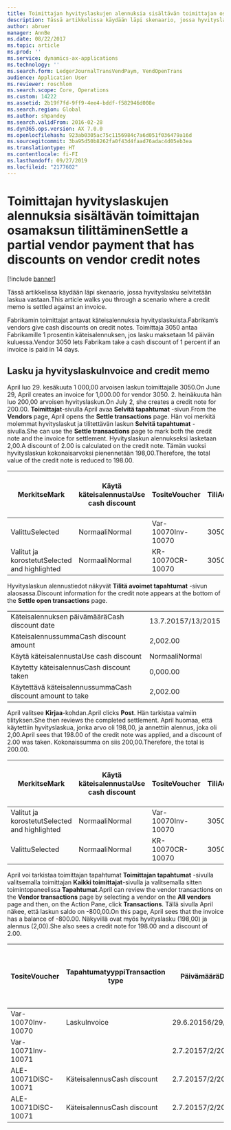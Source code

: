 ```yaml
---
title: Toimittajan hyvityslaskujen alennuksia sisältävän toimittajan osamaksun tilittäminen
description: Tässä artikkelissa käydään läpi skenaario, jossa hyvityslasku selvitetään laskua vastaan.
author: abruer
manager: AnnBe
ms.date: 08/22/2017
ms.topic: article
ms.prod: ''
ms.service: dynamics-ax-applications
ms.technology: ''
ms.search.form: LedgerJournalTransVendPaym, VendOpenTrans
audience: Application User
ms.reviewer: roschlom
ms.search.scope: Core, Operations
ms.custom: 14222
ms.assetid: 2b19f7fd-9ff9-4ee4-bddf-f582946d008e
ms.search.region: Global
ms.author: shpandey
ms.search.validFrom: 2016-02-28
ms.dyn365.ops.version: AX 7.0.0
ms.openlocfilehash: 923ab0305ac75c1156984c7a6d051f036479a16d
ms.sourcegitcommit: 3ba95d50b8262fa0f43d4faad76adac4d05eb3ea
ms.translationtype: HT
ms.contentlocale: fi-FI
ms.lasthandoff: 09/27/2019
ms.locfileid: "2177602"
---
```

# <a name="settle-a-partial-vendor-payment-that-has-discounts-on-vendor-credit-notes"></a><span data-ttu-id="20d8f-103">Toimittajan hyvityslaskujen alennuksia sisältävän toimittajan osamaksun tilittäminen</span><span class="sxs-lookup"><span data-stu-id="20d8f-103">Settle a partial vendor payment that has discounts on vendor credit notes</span></span>

[!include [banner](../includes/banner.md)]

<span data-ttu-id="20d8f-104">Tässä artikkelissa käydään läpi skenaario, jossa hyvityslasku selvitetään laskua vastaan.</span><span class="sxs-lookup"><span data-stu-id="20d8f-104">This article walks you through a scenario where a credit memo is settled against an invoice.</span></span>

<span data-ttu-id="20d8f-105">Fabrikamin toimittajat antavat käteisalennuksia hyvityslaskuista.</span><span class="sxs-lookup"><span data-stu-id="20d8f-105">Fabrikam’s vendors give cash discounts on credit notes.</span></span> <span data-ttu-id="20d8f-106">Toimittaja 3050 antaa Fabrikamille 1 prosentin käteisalennuksen, jos lasku maksetaan 14 päivän kuluessa.</span><span class="sxs-lookup"><span data-stu-id="20d8f-106">Vendor 3050 lets Fabrikam take a cash discount of 1 percent if an invoice is paid in 14 days.</span></span>

## <a name="invoice-and-credit-memo"></a><span data-ttu-id="20d8f-107">Lasku ja hyvityslasku</span><span class="sxs-lookup"><span data-stu-id="20d8f-107">Invoice and credit memo</span></span>
<span data-ttu-id="20d8f-108">April luo 29. kesäkuuta 1 000,00 arvoisen laskun toimittajalle 3050.</span><span class="sxs-lookup"><span data-stu-id="20d8f-108">On June 29, April creates an invoice for 1,000.00 for vendor 3050.</span></span> <span data-ttu-id="20d8f-109">2. heinäkuuta hän luo 200,00 arvoisen hyvityslaskun.</span><span class="sxs-lookup"><span data-stu-id="20d8f-109">On July 2, she creates a credit note for 200.00.</span></span> <span data-ttu-id="20d8f-110">**Toimittajat**-sivulla April avaa **Selvitä tapahtumat** -sivun.</span><span class="sxs-lookup"><span data-stu-id="20d8f-110">From the **Vendors** page, April opens the **Settle transactions** page.</span></span> <span data-ttu-id="20d8f-111">Hän voi merkitä molemmat hyvityslaskut ja tilitettävän laskun **Selvitä tapahtumat** -sivulla.</span><span class="sxs-lookup"><span data-stu-id="20d8f-111">She can use the **Settle transactions** page to mark both the credit note and the invoice for settlement.</span></span> <span data-ttu-id="20d8f-112">Hyvityslaskun alennukseksi lasketaan 2,00.</span><span class="sxs-lookup"><span data-stu-id="20d8f-112">A discount of 2.00 is calculated on the credit note.</span></span> <span data-ttu-id="20d8f-113">Tämän vuoksi hyvityslaskun kokonaisarvoksi pienennetään 198,00.</span><span class="sxs-lookup"><span data-stu-id="20d8f-113">Therefore, the total value of the credit note is reduced to 198.00.</span></span>

| <span data-ttu-id="20d8f-114">Merkitse</span><span class="sxs-lookup"><span data-stu-id="20d8f-114">Mark</span></span>                     | <span data-ttu-id="20d8f-115">Käytä käteisalennusta</span><span class="sxs-lookup"><span data-stu-id="20d8f-115">Use cash discount</span></span> | <span data-ttu-id="20d8f-116">Tosite</span><span class="sxs-lookup"><span data-stu-id="20d8f-116">Voucher</span></span>   | <span data-ttu-id="20d8f-117">Tili</span><span class="sxs-lookup"><span data-stu-id="20d8f-117">Account</span></span> | <span data-ttu-id="20d8f-118">Päivämäärä</span><span class="sxs-lookup"><span data-stu-id="20d8f-118">Date</span></span>      | <span data-ttu-id="20d8f-119">Eräpäivä</span><span class="sxs-lookup"><span data-stu-id="20d8f-119">Due date</span></span>  | <span data-ttu-id="20d8f-120">Lasku</span><span class="sxs-lookup"><span data-stu-id="20d8f-120">Invoice</span></span> | <span data-ttu-id="20d8f-121">Summa tapahtuman valuuttana</span><span class="sxs-lookup"><span data-stu-id="20d8f-121">Amount in transaction currency</span></span> | <span data-ttu-id="20d8f-122">Valuutta</span><span class="sxs-lookup"><span data-stu-id="20d8f-122">Currency</span></span> | <span data-ttu-id="20d8f-123">Täsmäytettävä summa</span><span class="sxs-lookup"><span data-stu-id="20d8f-123">Amount to settle</span></span> |
|--------------------------|-------------------|-----------|---------|-----------|-----------|---------|--------------------------------|----------|------------------|
| <span data-ttu-id="20d8f-124">Valittu</span><span class="sxs-lookup"><span data-stu-id="20d8f-124">Selected</span></span>                 | <span data-ttu-id="20d8f-125">Normaali</span><span class="sxs-lookup"><span data-stu-id="20d8f-125">Normal</span></span>            | <span data-ttu-id="20d8f-126">Var-10070</span><span class="sxs-lookup"><span data-stu-id="20d8f-126">Inv-10070</span></span> | <span data-ttu-id="20d8f-127">3050</span><span class="sxs-lookup"><span data-stu-id="20d8f-127">3050</span></span>    | <span data-ttu-id="20d8f-128">29.6.2015</span><span class="sxs-lookup"><span data-stu-id="20d8f-128">6/29/2015</span></span> | <span data-ttu-id="20d8f-129">29.7.2015</span><span class="sxs-lookup"><span data-stu-id="20d8f-129">7/29/2015</span></span> | <span data-ttu-id="20d8f-130">10070</span><span class="sxs-lookup"><span data-stu-id="20d8f-130">10070</span></span>   | <span data-ttu-id="20d8f-131">-1 000,00</span><span class="sxs-lookup"><span data-stu-id="20d8f-131">-1,000.00</span></span>                      | <span data-ttu-id="20d8f-132">USD</span><span class="sxs-lookup"><span data-stu-id="20d8f-132">USD</span></span>      | <span data-ttu-id="20d8f-133">-990,00</span><span class="sxs-lookup"><span data-stu-id="20d8f-133">-990.00</span></span>          |
| <span data-ttu-id="20d8f-134">Valitut ja korostetut</span><span class="sxs-lookup"><span data-stu-id="20d8f-134">Selected and highlighted</span></span> | <span data-ttu-id="20d8f-135">Normaali</span><span class="sxs-lookup"><span data-stu-id="20d8f-135">Normal</span></span>            | <span data-ttu-id="20d8f-136">KR-10070</span><span class="sxs-lookup"><span data-stu-id="20d8f-136">CR-10070</span></span>  | <span data-ttu-id="20d8f-137">3050</span><span class="sxs-lookup"><span data-stu-id="20d8f-137">3050</span></span>    | <span data-ttu-id="20d8f-138">2.7.2015</span><span class="sxs-lookup"><span data-stu-id="20d8f-138">7/2/2015</span></span>  | <span data-ttu-id="20d8f-139">29.7.2015</span><span class="sxs-lookup"><span data-stu-id="20d8f-139">7/29/2015</span></span> |         | <span data-ttu-id="20d8f-140">200,00</span><span class="sxs-lookup"><span data-stu-id="20d8f-140">200.00</span></span>                         | <span data-ttu-id="20d8f-141">USD</span><span class="sxs-lookup"><span data-stu-id="20d8f-141">USD</span></span>      | <span data-ttu-id="20d8f-142">198,00</span><span class="sxs-lookup"><span data-stu-id="20d8f-142">198.00</span></span>           |

<span data-ttu-id="20d8f-143">Hyvityslaskun alennustiedot näkyvät **Tilitä avoimet tapahtumat** -sivun alaosassa.</span><span class="sxs-lookup"><span data-stu-id="20d8f-143">Discount information for the credit note appears at the bottom of the **Settle open transactions** page.</span></span>

|                              |           |
|------------------------------|-----------|
| <span data-ttu-id="20d8f-144">Käteisalennuksen päivämäärä</span><span class="sxs-lookup"><span data-stu-id="20d8f-144">Cash discount date</span></span>           | <span data-ttu-id="20d8f-145">13.7.2015</span><span class="sxs-lookup"><span data-stu-id="20d8f-145">7/13/2015</span></span> |
| <span data-ttu-id="20d8f-146">Käteisalennussumma</span><span class="sxs-lookup"><span data-stu-id="20d8f-146">Cash discount amount</span></span>         | <span data-ttu-id="20d8f-147">2,00</span><span class="sxs-lookup"><span data-stu-id="20d8f-147">2.00</span></span>      |
| <span data-ttu-id="20d8f-148">Käytä käteisalennusta</span><span class="sxs-lookup"><span data-stu-id="20d8f-148">Use cash discount</span></span>            | <span data-ttu-id="20d8f-149">Normaali</span><span class="sxs-lookup"><span data-stu-id="20d8f-149">Normal</span></span>    |
| <span data-ttu-id="20d8f-150">Käytetty käteisalennus</span><span class="sxs-lookup"><span data-stu-id="20d8f-150">Cash discount taken</span></span>          | <span data-ttu-id="20d8f-151">0,00</span><span class="sxs-lookup"><span data-stu-id="20d8f-151">0.00</span></span>      |
| <span data-ttu-id="20d8f-152">Käytettävä käteisalennussumma</span><span class="sxs-lookup"><span data-stu-id="20d8f-152">Cash discount amount to take</span></span> | <span data-ttu-id="20d8f-153">2,00</span><span class="sxs-lookup"><span data-stu-id="20d8f-153">2.00</span></span>      |

<span data-ttu-id="20d8f-154">April valitsee **Kirjaa**-kohdan.</span><span class="sxs-lookup"><span data-stu-id="20d8f-154">April clicks **Post**.</span></span> <span data-ttu-id="20d8f-155">Hän tarkistaa valmiin tilityksen.</span><span class="sxs-lookup"><span data-stu-id="20d8f-155">She then reviews the completed settlement.</span></span> <span data-ttu-id="20d8f-156">April huomaa, että käytettiin hyvityslaskua, jonka arvo oli 198,00, ja annettiin alennus, joka oli 2,00.</span><span class="sxs-lookup"><span data-stu-id="20d8f-156">April sees that 198.00 of the credit note was applied, and a discount of 2.00 was taken.</span></span> <span data-ttu-id="20d8f-157">Kokonaissumma on siis 200,00.</span><span class="sxs-lookup"><span data-stu-id="20d8f-157">Therefore, the total is 200.00.</span></span>

| <span data-ttu-id="20d8f-158">Merkitse</span><span class="sxs-lookup"><span data-stu-id="20d8f-158">Mark</span></span>                     | <span data-ttu-id="20d8f-159">Käytä käteisalennusta</span><span class="sxs-lookup"><span data-stu-id="20d8f-159">Use cash discount</span></span> | <span data-ttu-id="20d8f-160">Tosite</span><span class="sxs-lookup"><span data-stu-id="20d8f-160">Voucher</span></span>   | <span data-ttu-id="20d8f-161">Tili</span><span class="sxs-lookup"><span data-stu-id="20d8f-161">Account</span></span> | <span data-ttu-id="20d8f-162">Päivämäärä</span><span class="sxs-lookup"><span data-stu-id="20d8f-162">Date</span></span>      | <span data-ttu-id="20d8f-163">Eräpäivä</span><span class="sxs-lookup"><span data-stu-id="20d8f-163">Due date</span></span>  | <span data-ttu-id="20d8f-164">Lasku</span><span class="sxs-lookup"><span data-stu-id="20d8f-164">Invoice</span></span>  | <span data-ttu-id="20d8f-165">Summa tapahtuman valuuttana</span><span class="sxs-lookup"><span data-stu-id="20d8f-165">Amount in transaction currency</span></span> | <span data-ttu-id="20d8f-166">Valuutta</span><span class="sxs-lookup"><span data-stu-id="20d8f-166">Currency</span></span> | <span data-ttu-id="20d8f-167">Täsmäytettävä summa</span><span class="sxs-lookup"><span data-stu-id="20d8f-167">Amount to settle</span></span> |
|--------------------------|-------------------|-----------|---------|-----------|-----------|----------|--------------------------------|----------|------------------|
| <span data-ttu-id="20d8f-168">Valitut ja korostetut</span><span class="sxs-lookup"><span data-stu-id="20d8f-168">Selected and highlighted</span></span> | <span data-ttu-id="20d8f-169">Normaali</span><span class="sxs-lookup"><span data-stu-id="20d8f-169">Normal</span></span>            | <span data-ttu-id="20d8f-170">Var-10070</span><span class="sxs-lookup"><span data-stu-id="20d8f-170">Inv-10070</span></span> | <span data-ttu-id="20d8f-171">3050</span><span class="sxs-lookup"><span data-stu-id="20d8f-171">3050</span></span>    | <span data-ttu-id="20d8f-172">29.6.2015</span><span class="sxs-lookup"><span data-stu-id="20d8f-172">6/29/2015</span></span> | <span data-ttu-id="20d8f-173">29.7.2015</span><span class="sxs-lookup"><span data-stu-id="20d8f-173">7/29/2015</span></span> | <span data-ttu-id="20d8f-174">10070</span><span class="sxs-lookup"><span data-stu-id="20d8f-174">10070</span></span>    | <span data-ttu-id="20d8f-175">-1 000,00</span><span class="sxs-lookup"><span data-stu-id="20d8f-175">-1,000.00</span></span>                      | <span data-ttu-id="20d8f-176">USD</span><span class="sxs-lookup"><span data-stu-id="20d8f-176">USD</span></span>      | <span data-ttu-id="20d8f-177">-200,00</span><span class="sxs-lookup"><span data-stu-id="20d8f-177">-200.00</span></span>          |
| <span data-ttu-id="20d8f-178">Valittu</span><span class="sxs-lookup"><span data-stu-id="20d8f-178">Selected</span></span>                 | <span data-ttu-id="20d8f-179">Normaali</span><span class="sxs-lookup"><span data-stu-id="20d8f-179">Normal</span></span>            | <span data-ttu-id="20d8f-180">KR-10070</span><span class="sxs-lookup"><span data-stu-id="20d8f-180">CR-10070</span></span>  | <span data-ttu-id="20d8f-181">3050</span><span class="sxs-lookup"><span data-stu-id="20d8f-181">3050</span></span>    | <span data-ttu-id="20d8f-182">2.7.2015</span><span class="sxs-lookup"><span data-stu-id="20d8f-182">7/2/2015</span></span>  | <span data-ttu-id="20d8f-183">29.7.2015</span><span class="sxs-lookup"><span data-stu-id="20d8f-183">7/29/2015</span></span> | <span data-ttu-id="20d8f-184">KR-10070</span><span class="sxs-lookup"><span data-stu-id="20d8f-184">CR-10070</span></span> | <span data-ttu-id="20d8f-185">200,00</span><span class="sxs-lookup"><span data-stu-id="20d8f-185">200.00</span></span>                         | <span data-ttu-id="20d8f-186">USD</span><span class="sxs-lookup"><span data-stu-id="20d8f-186">USD</span></span>      | <span data-ttu-id="20d8f-187">198,00</span><span class="sxs-lookup"><span data-stu-id="20d8f-187">198.00</span></span>           |

<span data-ttu-id="20d8f-188">April voi tarkistaa toimittajan tapahtumat **Toimittajan tapahtumat** -sivulla valitsemalla toimittajan **Kaikki toimittajat**-sivulla ja valitsemalla sitten toimintopaneelissa **Tapahtumat**.</span><span class="sxs-lookup"><span data-stu-id="20d8f-188">April can review the vendor transactions on the **Vendor transactions** page by selecting a vendor on the **All vendors** page and then, on the Action Pane, click **Transactions**.</span></span> <span data-ttu-id="20d8f-189">Tällä sivulla April näkee, että laskun saldo on -800,00.</span><span class="sxs-lookup"><span data-stu-id="20d8f-189">On this page, April sees that the invoice has a balance of -800.00.</span></span> <span data-ttu-id="20d8f-190">Näkyvillä ovat myös hyvityslasku (198,00) ja alennus (2,00).</span><span class="sxs-lookup"><span data-stu-id="20d8f-190">She also sees a credit note for 198.00 and a discount of 2.00.</span></span>

| <span data-ttu-id="20d8f-191">Tosite</span><span class="sxs-lookup"><span data-stu-id="20d8f-191">Voucher</span></span>    | <span data-ttu-id="20d8f-192">Tapahtumatyyppi</span><span class="sxs-lookup"><span data-stu-id="20d8f-192">Transaction type</span></span> | <span data-ttu-id="20d8f-193">Päivämäärä</span><span class="sxs-lookup"><span data-stu-id="20d8f-193">Date</span></span>      | <span data-ttu-id="20d8f-194">Lasku</span><span class="sxs-lookup"><span data-stu-id="20d8f-194">Invoice</span></span> | <span data-ttu-id="20d8f-195">Summa tapahtuman valuuttana debet</span><span class="sxs-lookup"><span data-stu-id="20d8f-195">Amount in transaction currency debit</span></span> | <span data-ttu-id="20d8f-196">Summa tapahtuman valuuttana kredit</span><span class="sxs-lookup"><span data-stu-id="20d8f-196">Amount in transaction currency credit</span></span> | <span data-ttu-id="20d8f-197">Saldo</span><span class="sxs-lookup"><span data-stu-id="20d8f-197">Balance</span></span> | <span data-ttu-id="20d8f-198">Valuutta</span><span class="sxs-lookup"><span data-stu-id="20d8f-198">Currency</span></span> |
|------------|------------------|-----------|---------|--------------------------------------|---------------------------------------|---------|----------|
| <span data-ttu-id="20d8f-199">Var-10070</span><span class="sxs-lookup"><span data-stu-id="20d8f-199">Inv-10070</span></span>  | <span data-ttu-id="20d8f-200">Lasku</span><span class="sxs-lookup"><span data-stu-id="20d8f-200">Invoice</span></span>          | <span data-ttu-id="20d8f-201">29.6.2015</span><span class="sxs-lookup"><span data-stu-id="20d8f-201">6/29/2015</span></span> | <span data-ttu-id="20d8f-202">10070</span><span class="sxs-lookup"><span data-stu-id="20d8f-202">10070</span></span>   |                                      | <span data-ttu-id="20d8f-203">1 000,00</span><span class="sxs-lookup"><span data-stu-id="20d8f-203">1,000.00</span></span>                              | <span data-ttu-id="20d8f-204">-800,00</span><span class="sxs-lookup"><span data-stu-id="20d8f-204">-800.00</span></span> | <span data-ttu-id="20d8f-205">USD</span><span class="sxs-lookup"><span data-stu-id="20d8f-205">USD</span></span>      |
| <span data-ttu-id="20d8f-206">Var-10071</span><span class="sxs-lookup"><span data-stu-id="20d8f-206">Inv-10071</span></span>  |                  | <span data-ttu-id="20d8f-207">2.7.2015</span><span class="sxs-lookup"><span data-stu-id="20d8f-207">7/2/2015</span></span>  | <span data-ttu-id="20d8f-208">CR10071</span><span class="sxs-lookup"><span data-stu-id="20d8f-208">CR10071</span></span> | <span data-ttu-id="20d8f-209">200,00</span><span class="sxs-lookup"><span data-stu-id="20d8f-209">200.00</span></span>                               |                                       | <span data-ttu-id="20d8f-210">0,00</span><span class="sxs-lookup"><span data-stu-id="20d8f-210">0.00</span></span>    | <span data-ttu-id="20d8f-211">USD</span><span class="sxs-lookup"><span data-stu-id="20d8f-211">USD</span></span>      |
| <span data-ttu-id="20d8f-212">ALE-10071</span><span class="sxs-lookup"><span data-stu-id="20d8f-212">DISC-10071</span></span> |  <span data-ttu-id="20d8f-213">Käteisalennus</span><span class="sxs-lookup"><span data-stu-id="20d8f-213">Cash discount</span></span>   | <span data-ttu-id="20d8f-214">2.7.2015</span><span class="sxs-lookup"><span data-stu-id="20d8f-214">7/2/2015</span></span>  |         | <span data-ttu-id="20d8f-215">2,00</span><span class="sxs-lookup"><span data-stu-id="20d8f-215">2.00</span></span>                                 |                                       | <span data-ttu-id="20d8f-216">0,00</span><span class="sxs-lookup"><span data-stu-id="20d8f-216">0.00</span></span>    | <span data-ttu-id="20d8f-217">USD</span><span class="sxs-lookup"><span data-stu-id="20d8f-217">USD</span></span>      |
| <span data-ttu-id="20d8f-218">ALE-10071</span><span class="sxs-lookup"><span data-stu-id="20d8f-218">DISC-10071</span></span> |  <span data-ttu-id="20d8f-219">Käteisalennus</span><span class="sxs-lookup"><span data-stu-id="20d8f-219">Cash discount</span></span>   | <span data-ttu-id="20d8f-220">2.7.2015</span><span class="sxs-lookup"><span data-stu-id="20d8f-220">7/2/2015</span></span>  |         |                                      | <span data-ttu-id="20d8f-221">2,00</span><span class="sxs-lookup"><span data-stu-id="20d8f-221">2.00</span></span>                                  | <span data-ttu-id="20d8f-222">0,00</span><span class="sxs-lookup"><span data-stu-id="20d8f-222">0.00</span></span>    | <span data-ttu-id="20d8f-223">USD</span><span class="sxs-lookup"><span data-stu-id="20d8f-223">USD</span></span>      |





